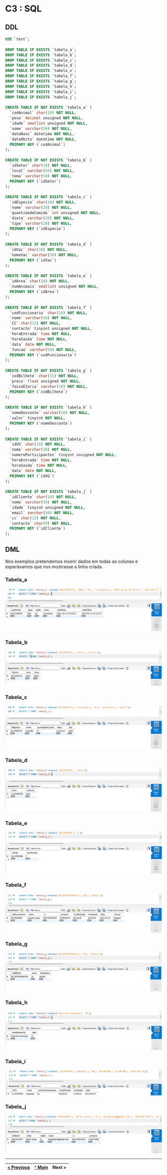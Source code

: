 # C3 : SQL

## DDL




```sql
USE `test`;

DROP TABLE IF EXISTS `tabela_a`;
DROP TABLE IF EXISTS `tabela_b`;
DROP TABLE IF EXISTS `tabela_c`;
DROP TABLE IF EXISTS `tabela_d`;
DROP TABLE IF EXISTS `tabela_e`;
DROP TABLE IF EXISTS `tabela_f`;
DROP TABLE IF EXISTS `tabela_g`;
DROP TABLE IF EXISTS `tabela_h`;
DROP TABLE IF EXISTS `tabela_i`;
DROP TABLE IF EXISTS `tabela_j`;

CREATE TABLE IF NOT EXISTS `tabela_a` (
  `codAnimal` char(10) NOT NULL,
  `peso` decimal unsigned NOT NULL,
  `idade` smallint unsigned NOT NULL,
  `nome` varchar(50) NOT NULL,
  `dataNasc` datetime NOT NULL,
  `dataObito` datetime NOT NULL,
  PRIMARY KEY (`codAnimal`)
);

CREATE TABLE IF NOT EXISTS `tabela_b` (
  `idSetor` char(10) NOT NULL,
  `local` varchar(50) NOT NULL,
  `tema` varchar(50) NOT NULL,
  PRIMARY KEY (`idSetor`)
);

CREATE TABLE IF NOT EXISTS `tabela_c` (
  `idEspecie` char(10) NOT NULL,
  `nome` varchar(20) NOT NULL,
  `quantidadeComida` int unsigned NOT NULL,
  `dieta` varchar(20) NOT NULL,
  `tipo` varchar(20) NOT NULL,
  PRIMARY KEY (`idEspecie`)
);

CREATE TABLE IF NOT EXISTS `tabela_d` (
  `idVac` char(10) NOT NULL,
  `nomeVac` varchar(50) NOT NULL,
  PRIMARY KEY (`idVac`)
);

CREATE TABLE IF NOT EXISTS `tabela_e` (
  `idArea` char(10) NOT NULL,
  `numAnimais` smallint unsigned NOT NULL,
  PRIMARY KEY (`idArea`)
);

CREATE TABLE IF NOT EXISTS `tabela_f` (
  `codFuncionario` char(10) NOT NULL,
  `nome` varchar(50) NOT NULL,
  `CC` char(12) NOT NULL,
  `contacto` tinyint unsigned NOT NULL,
  `horaEntrada` time NOT NULL,
  `horaSaida` time NOT NULL,
  `data` date NOT NULL,
  `funcao` varchar(50) NOT NULL,
  PRIMARY KEY (`codFuncionario`)
);

CREATE TABLE IF NOT EXISTS `tabela_g` (
  `codBilhete` char(15) NOT NULL,
  `preco` float unsigned NOT NULL,
  `faixaEtaria` varchar(10) NOT NULL,
  PRIMARY KEY (`codBilhete`)
);

CREATE TABLE IF NOT EXISTS `tabela_h` (
  `nomeDesconto` varchar(50) NOT NULL,
  `valor` tinyint NOT NULL,
  PRIMARY KEY (`nomeDesconto`)
);

CREATE TABLE IF NOT EXISTS `tabela_i` (
  `idVG` char(10) NOT NULL,
  `nome` varchar(30) NOT NULL,
  `numeroParticipantes` tinyint unsigned NOT NULL,
  `horaEntrada` time NOT NULL,
  `horaSaida` time NOT NULL,
  `data` date NOT NULL,
  PRIMARY KEY (`idVG`)
);

CREATE TABLE IF NOT EXISTS `tabela_j` (
  `idCliente` char(10) NOT NULL,
  `nome` varchar(50) NOT NULL,
  `idade` tinyint unsigned NOT NULL,
  `email` varchar(50) NOT NULL,
  `cc` char(12) NOT NULL,
  `contacto` char(9) NOT NULL,
  PRIMARY KEY (`idCliente`)
);
```

## DML

Nos exemplos pretendemos inserir dados em todas as colunas e esperávamos que nos mostrasse a linha criada.

### Tabela_a

![An alternative description](tabela_a.png)  

### Tabela_b

![An alternative description](tabela_b.png)  

### Tabela_c

![An alternative description](tabela_c.png)  

### Tabela_d

![An alternative description](tabela_d.png)  

### Tabela_e

![An alternative description](tabela_e.png)  

### Tabela_f

![An alternative description](tabela_f.png)  

### Tabela_g

![An alternative description](tabela_g.png)  

### Tabela_h

![An alternative description](tabela_h.png)  

### Tabela_i

![An alternative description](tabela_i.png) 

### Tabela_j

![An alternative description](tabela_j.png)  

---
[< Previous](rebd04.md) | [^ Main](https://github.com/PaulaMmmm/-tcm22-sibd-g04/tree/main/REBD) | Next >
:--- | :---: | ---: 

